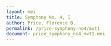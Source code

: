 ```yaml
---
layout: mei
title: Symphony No. 4, I
author: Price, Florence B.
permalink: /price-symphony-no4/mvt1
document: price_symphony_no4_mvt1.mei
---
```

